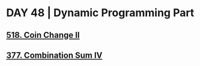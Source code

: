 # DAY 48 | Dynamic Programming Part
## [518. Coin Change II](https://leetcode.com/problems/coin-change-ii/)
## [377. Combination Sum IV](https://leetcode.com/problems/combination-sum-iv/)
